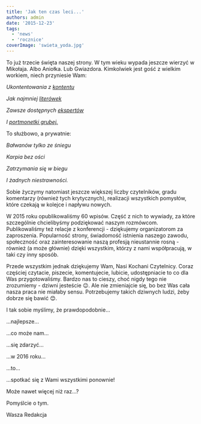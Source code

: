 ```yaml
---
title: 'Jak ten czas leci...'
authors: admin
date: '2015-12-23'
tags:
  - 'news'
  - 'rocznice'
coverImage: 'swieta_yoda.jpg'
---
```


To już trzecie święta naszej strony. W tym wieku wypada jeszcze wierzyć w
Mikołaja. Albo Aniołka. Lub Gwiazdora. Kimkolwiek jest gość z wielkim workiem,
niech przyniesie Wam:

<!--truncate-->

_Ukontentowania z [kontentu](../langlydz-part-najn/index.md)_

_Jak najmniej [literówek](../literowki/index.md)_

_Zawsze dostępnych [ekspertów](../kim-jest-sme/index.md)_

_I [portmonetki grubej.](/oferty-pracy)_

To służbowo, a prywatnie:

_Bałwanów tylko ze śniegu_

_Karpia bez ości_

_Zatrzymania się w biegu_

_I żadnych niestrawności._

Sobie życzymy natomiast jeszcze większej liczby czytelników, gradu komentarzy
(również tych krytycznych), realizacji wszystkich pomysłów, które czekają w
kolejce i napływu nowych.

W 2015 roku opublikowaliśmy 60 wpisów. Część z nich to wywiady, za które
szczególnie chcielibyśmy podziękować naszym rozmówcom. Publikowaliśmy też
relacje z konferencji - dziękujemy organizatorom za zaproszenia. Popularność
strony, świadomość istnienia naszego zawodu, społeczność oraz zainteresowanie
naszą profesją nieustannie rosną - również (a może głównie) dzięki wszystkim,
którzy z nami współpracują, w taki czy inny sposób.

Przede wszystkim jednak dziękujemy Wam, Nasi Kochani Czytelnicy. Coraz częściej
czytacie, piszecie, komentujecie, lubicie, udostępniacie to co dla Was
przygotowaliśmy. Bardzo nas to cieszy, choć nigdy tego nie zrozumiemy - dziwni
jesteście 😉. Ale nie zmieniajcie się, bo bez Was cała nasza praca nie miałaby
sensu. Potrzebujemy takich dziwnych ludzi, żeby dobrze się bawić 😊.

I tak sobie myślimy, że prawdopodobnie...

...najlepsze...

...co może nam...

...się zdarzyć...

...w 2016 roku...

...to...

...spotkać się z Wami wszystkimi ponownie!

Może nawet więcej niż raz...?

Pomyślcie o tym.

Wasza Redakcja
